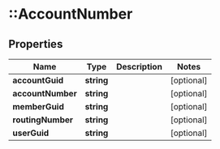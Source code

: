 # ::AccountNumber

## Properties
Name | Type | Description | Notes
------------ | ------------- | ------------- | -------------
**accountGuid** | **string** |  | [optional] 
**accountNumber** | **string** |  | [optional] 
**memberGuid** | **string** |  | [optional] 
**routingNumber** | **string** |  | [optional] 
**userGuid** | **string** |  | [optional] 


